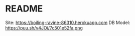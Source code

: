 # README

Site: https://boiling-ravine-86310.herokuapp.com
DB Model: https://puu.sh/v4JOi/7c501e52fa.png